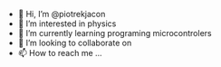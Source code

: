 - 👋 Hi, I’m @piotrekjacon
- 👀 I’m interested in physics
- 🌱 I’m currently learning programing microcontrolers
- 💞️ I’m looking to collaborate on 
- 📫 How to reach me ...

<!---
piotrekjacon/piotrekjacon is a ✨ special ✨ repository because its `README.md` (this file) appears on your GitHub profile.
You can click the Preview link to take a look at your changes.
--->

